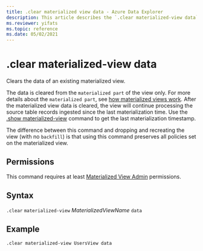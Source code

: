 ```yaml
---
title: .clear materialized view data - Azure Data Explorer
description: This article describes the `.clear materialized-view data` command in Azure Data Explorer.
ms.reviewer: yifats
ms.topic: reference
ms.date: 05/02/2021
---
```

# .clear materialized-view data

Clears the data of an existing materialized view. 

The data is cleared from the `materialized part` of the view only. For more details about the  `materialized part`, see [how materialized views work](materialized-view-overview.md#how-materialized-views-work). After the materialized view data is cleared, the view will continue processing the source table records ingested since the last materialization time. Use the [.show materialized-view](materialized-view-show-commands.md#show-materialized-view) command to get the last materialization timestamp.

The difference between this command and dropping and recreating the view (with no `backfill`) is that using this command preserves all policies set on the materialized view.

## Permissions

This command requires at least [Materialized View Admin](../access-control/role-based-access-control.md) permissions.

## Syntax

`.clear` `materialized-view` *MaterializedViewName* `data`

## Example 

```kusto
.clear materialized-view UsersView data 
```

